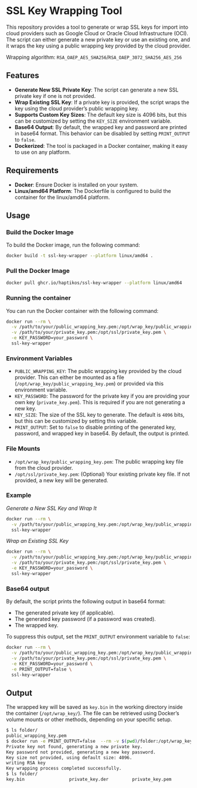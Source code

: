 # SSL Key Wrapping Tool

This repository provides a tool to generate or wrap SSL keys for import into cloud providers such as Google Cloud or Oracle Cloud Infrastructure (OCI). The script can either generate a new private key or use an existing one, and it wraps the key using a public wrapping key provided by the cloud provider.

Wrapping algorithm: `RSA_OAEP_AES_SHA256`/`RSA_OAEP_3072_SHA256_AES_256`

## Features

- **Generate New SSL Private Key**: The script can generate a new SSL private key if one is not provided.
- **Wrap Existing SSL Key**: If a private key is provided, the script wraps the key using the cloud provider’s public wrapping key.
- **Supports Custom Key Sizes**: The default key size is 4096 bits, but this can be customized by setting the `KEY_SIZE` environment variable.
- **Base64 Output**: By default, the wrapped key and password are printed in base64 format. This behavior can be disabled by setting `PRINT_OUTPUT` to `false`.
- **Dockerized**: The tool is packaged in a Docker container, making it easy to use on any platform.

## Requirements

- **Docker**: Ensure Docker is installed on your system.
- **Linux/amd64 Platform**: The Dockerfile is configured to build the container for the linux/amd64 platform.

## Usage

### Build the Docker Image

To build the Docker image, run the following command:

```bash
docker build -t ssl-key-wrapper --platform linux/amd64 .
```

### Pull the Docker Image

```bash
docker pull ghcr.io/haptikos/ssl-key-wrapper --platform linux/amd64
```

### Running the container

You can run the Docker container with the following command:

```bash
docker run --rm \
  -v /path/to/your/public_wrapping_key.pem:/opt/wrap_key/public_wrapping_key.pem \
  -v /path/to/your/private_key.pem:/opt/ssl/private_key.pem \
  -e KEY_PASSWORD=your_password \
  ssl-key-wrapper
```

### Environment Variables

- `PUBLIC_WRAPPING_KEY`: The public wrapping key provided by the cloud provider. This can either be mounted as a file (`/opt/wrap_key/public_wrapping_key.pem`) or provided via this environment variable.
- `KEY_PASSWORD`: The password for the private key if you are providing your own key (`private_key.pem`). This is required if you are not generating a new key.
- `KEY_SIZE`: The size of the SSL key to generate. The default is `4096` bits, but this can be customized by setting this variable.
- `PRINT_OUTPUT`: Set to `false` to disable printing of the generated key, password, and wrapped key in base64. By default, the output is printed.

### File Mounts

- `/opt/wrap_key/public_wrapping_key.pem`: The public wrapping key file from the cloud provider.
- `/opt/ssl/private_key.pem`: (Optional) Your existing private key file. If not provided, a new key will be generated.

### Example

*Generate a New SSL Key and Wrap It*

```bash
docker run --rm \
  -v /path/to/your/public_wrapping_key.pem:/opt/wrap_key/public_wrapping_key.pem \
  ssl-key-wrapper
```

*Wrap an Existing SSL Key*

```bash
docker run --rm \
  -v /path/to/your/public_wrapping_key.pem:/opt/wrap_key/public_wrapping_key.pem \
  -v /path/to/your/private_key.pem:/opt/ssl/private_key.pem \
  -e KEY_PASSWORD=your_password \
  ssl-key-wrapper
```

### Base64 output

By default, the script prints the following output in base64 format:

- The generated private key (if applicable).
- The generated key password (if a password was created).
- The wrapped key.

To suppress this output, set the `PRINT_OUTPUT` environment variable to `false`:
```bash
docker run --rm \
  -v /path/to/your/public_wrapping_key.pem:/opt/wrap_key/public_wrapping_key.pem \
  -v /path/to/your/private_key.pem:/opt/ssl/private_key.pem \
  -e KEY_PASSWORD=your_password \
  -e PRINT_OUTPUT=false \
  ssl-key-wrapper
```

## Output

The wrapped key will be saved as `key.bin` in the working directory inside the container (`/opt/wrap_key/`). The file can be retrieved using Docker’s volume mounts or other methods, depending on your specific setup.

```bash
$ ls folder/
public_wrapping_key.pem
$ docker run -e PRINT_OUTPUT=false  --rm -v $(pwd)/folder:/opt/wrap_key/ ssl-key-wrapper
Private key not found, generating a new private key.
Key password not provided, generating a new key password.
Key size not provided, using default size: 4096.
writing RSA key
Key wrapping process completed successfully.
$ ls folder/
key.bin                 private_key.der         private_key.pem         public_wrapping_key.pem t_aes.key               w_t_aes.key             wrapped_target_key_file
```
